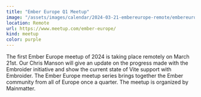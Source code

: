 ```yaml
---
title: "Ember Europe Q1 Meetup"
image: "/assets/images/calendar/2024-03-21-embereurope-remote/embereurope.jpg"
location: Remote
url: https://www.meetup.com/ember-europe/
kind: meetup
color: purple
---
```


The first Ember Europe meetup of 2024 is taking place remotely on March 21st. Our Chris Manson will give an update on the progress made with the Embroider initiative and show the current state of Vite support with Embroider. The Ember Europe meetup series brings together the Ember community from all of Europe once a quarter. The meetup is organized by Mainmatter.
